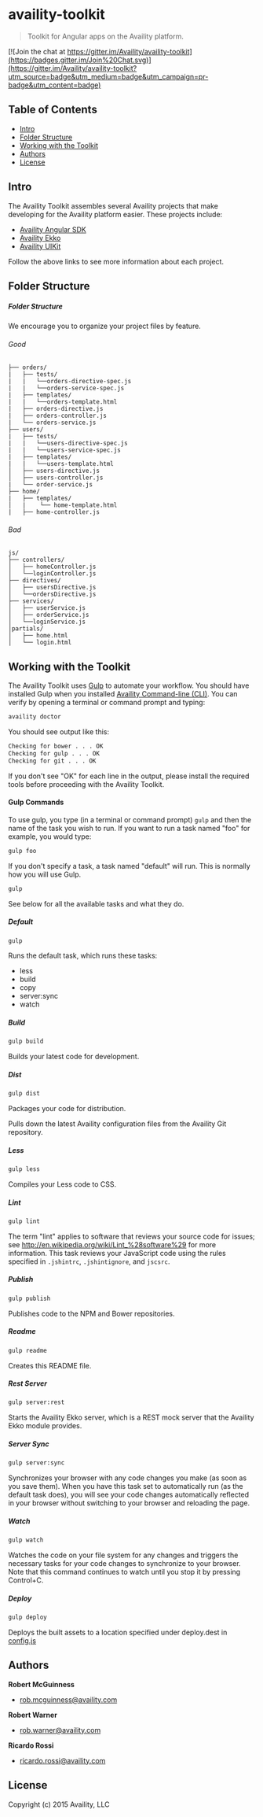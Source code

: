 # availity-toolkit

> Toolkit for Angular apps on the Availity platform.

[![Join the chat at https://gitter.im/Availity/availity-toolkit](https://badges.gitter.im/Join%20Chat.svg)](https://gitter.im/Availity/availity-toolkit?utm_source=badge&utm_medium=badge&utm_campaign=pr-badge&utm_content=badge)

## Table of Contents
* [Intro](#intro)
* [Folder Structure](#folder-structure)
* [Working with the Toolkit](#working-with-the-toolkit)
* [Authors](#authors)
* [License](#license)


## Intro
The Availity Toolkit assembles several Availity projects that make developing for the Availity platform easier. These projects include:

* [Availity Angular SDK](https://github.com/Availity/availity-angular)
* [Availity Ekko](https://github.com/Availity/availity-ekko)
* [Availity UIKit](https://github.com/Availity/availity-uikit)

Follow the above links to see more information about each project.


## Folder Structure
##### Folder Structure

We encourage you to organize your project files by feature.


###### Good

```
├── orders/
|   ├── tests/
|   |   └──orders-directive-spec.js
|   |   └──orders-service-spec.js
|   ├── templates/
|   |   └──orders-template.html
|   ├── orders-directive.js
|   ├── orders-controller.js
|   └── orders-service.js
├── users/
|   ├── tests/
|   |   └──users-directive-spec.js
|   |   └──users-service-spec.js
|   ├── templates/
|   |   └──users-template.html
│   ├── users-directive.js
│   ├── users-controller.js
|   └── order-service.js
├── home/
|   ├── templates/
│   |    └── home-template.html
|   ├── home-controller.js
```

###### Bad

```
js/
├── controllers/
│   ├── homeController.js
│   └──loginController.js
├── directives/
│   ├── usersDirective.js
│   └──ordersDirective.js
├── services/
│   ├── userService.js
│   ├── orderService.js
│   └──loginService.js
│partials/
│   ├── home.html
│   └── login.html
```


## Working with the Toolkit
The Availity Toolkit uses [Gulp](http://gulpjs.com) to automate your workflow. You should have installed Gulp when you installed [Availity Command-line (CLI)](https://github.com/Availity/availity-cli). You can verify by opening a terminal or command prompt and typing:

>
```sh
availity doctor
```

You should see output like this:

>
```sh
Checking for bower . . . OK
Checking for gulp . . . OK
Checking for git . . . OK
```

If you don't see "OK" for each line in the output, please install the required tools before proceeding with the Availity Toolkit.

#### Gulp Commands

To use gulp, you type (in a terminal or command prompt) `gulp` and then the name of the task you wish to run. If you want to run a task named "foo" for example, you would type:

>
```sh
gulp foo
```

If you don't specify a task, a task named "default" will run. This is normally how you will use Gulp.

>
```sh
gulp
```

See below for all the available tasks and what they do.

##### Default

>
```sh
gulp
```


Runs the default task, which runs these tasks:
* less
* build
* copy
* server:sync
* watch

##### Build

>
```sh
gulp build
```

Builds your latest code for development.


##### Dist

>
```sh
gulp dist
```

Packages your code for distribution.

Pulls down the latest Availity configuration files from the Availity Git repository.

##### Less

>
```sh
gulp less
```

Compiles your Less code to CSS.

##### Lint

>
```sh
gulp lint
```

The term "lint" applies to software that reviews your source code for issues; see http://en.wikipedia.org/wiki/Lint_%28software%29 for more information. This task reviews your JavaScript code using the rules specified in `.jshintrc`, `.jshintignore`, and `jscsrc`. 


##### Publish

>
```sh
gulp publish
```

Publishes code to the NPM and Bower repositories. 

##### Readme

>
```sh
gulp readme
```

Creates this README file.

##### Rest Server

>
```sh
gulp server:rest
```

Starts the Availity Ekko server, which is a REST mock server that the Availity Ekko module provides.

##### Server Sync

>
```sh
gulp server:sync
```

Synchronizes your browser with any code changes you make (as soon as you save them). When you have this task set to automatically run (as the default task does), you will see your code changes automatically reflected in your browser without switching to your browser and reloading the page.

##### Watch

>
```sh
gulp watch
```

Watches the code on your file system for any changes and triggers the necessary tasks for your code changes to synchronize to your browser. Note that this command continues to watch until you stop it by pressing Control+C.

##### Deploy

>
```sh
gulp deploy
```

Deploys the built assets to a location specified under deploy.dest in [config.js](workflow/config.js) 


## Authors

**Robert McGuinness**
+ [rob.mcguinness@availity.com](rob.mcguinness@availity.com)

**Robert Warner**
+ [rob.warner@availity.com](rob.warner@availity.com)

**Ricardo Rossi**
+ [ricardo.rossi@availity.com](ricardo.rossi@availity.com)


## License
Copyright (c) 2015 Availity, LLC
